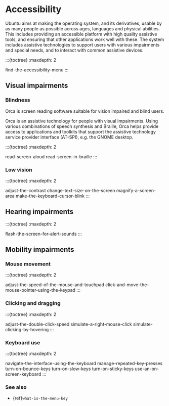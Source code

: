 # Accessibility

Ubuntu aims at making the operating system, and its derivatives, usable by as many people as possible across ages, languages and physical abilities. This includes providing an accessible platform with high quality assistive tools, and ensuring that other applications work well with these. The system includes assistive technologies to support users with various impairments and special needs, and to interact with common assistive devices.

:::{toctree}
:maxdepth: 2

find-the-accessibility-menu
:::

## Visual impairments

### Blindness

Orca is screen reading software suitable for vision impaired and blind users. 

Orca is an assistive technology for people with visual impairments. Using various combinations of speech synthesis and Braille, Orca helps provide access to applications and toolkits that support the assistive technology service provider interface (AT-SPI), e.g. the GNOME desktop.

:::{toctree}
:maxdepth: 2

read-screen-aloud
read-screen-in-braille
:::

### Low vision

:::{toctree}
:maxdepth: 2

adjust-the-contrast
change-text-size-on-the-screen
magnify-a-screen-area
make-the-keyboard-cursor-blink
:::

## Hearing impairments

:::{toctree}
:maxdepth: 2

flash-the-screen-for-alert-sounds
:::


## Mobility impairments

### Mouse movement

:::{toctree}
:maxdepth: 2

adjust-the-speed-of-the-mouse-and-touchpad
click-and-move-the-mouse-pointer-using-the-keypad
:::

### Clicking and dragging

:::{toctree}
:maxdepth: 2

adjust-the-double-click-speed
simulate-a-right-mouse-click
simulate-clicking-by-hovering
:::

### Keyboard use

:::{toctree}
:maxdepth: 2

navigate-the-interface-using-the-keyboard
manage-repeated-key-presses
turn-on-bounce-keys
turn-on-slow-keys
turn-on-sticky-keys
use-an-on-screen-keyboard
:::

### See also

* {ref}`what-is-the-menu-key`


